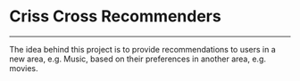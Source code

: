 # Criss Cross Recommenders
------

The idea behind this project is to provide recommendations to users in a new area, e.g. Music, based on their preferences in another area, e.g. movies.

